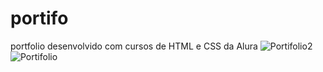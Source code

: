 # portifo
portfolio desenvolvido com cursos de HTML e CSS da Alura
![Portifolio2](https://github.com/GM0R3NO/portifo/assets/138832669/636f9769-01f5-452f-ab62-a773b32a50fd)
![Portifolio](https://github.com/GM0R3NO/portifo/assets/138832669/f62c1586-b79a-4038-ab46-7f6dbe3e1729)
